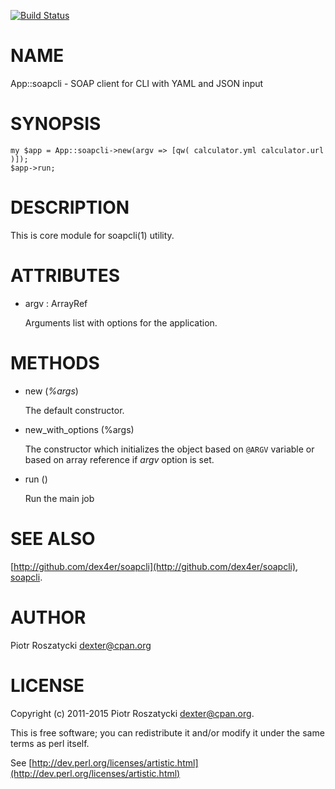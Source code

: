 [![Build Status](https://travis-ci.org/dex4er/soapcli.png?branch=master)](https://travis-ci.org/dex4er/soapcli)

# NAME

App::soapcli - SOAP client for CLI with YAML and JSON input

# SYNOPSIS

    my $app = App::soapcli->new(argv => [qw( calculator.yml calculator.url )]);
    $app->run;

# DESCRIPTION

This is core module for soapcli(1) utility.

# ATTRIBUTES

- argv : ArrayRef

    Arguments list with options for the application.

# METHODS

- new (_%args_)

    The default constructor.

- new\_with\_options (%args)

    The constructor which initializes the object based on `@ARGV` variable or
    based on array reference if _argv_ option is set.

- run ()

    Run the main job

# SEE ALSO

[http://github.com/dex4er/soapcli](http://github.com/dex4er/soapcli), [soapcli](https://metacpan.org/pod/soapcli).

# AUTHOR

Piotr Roszatycki <dexter@cpan.org>

# LICENSE

Copyright (c) 2011-2015 Piotr Roszatycki <dexter@cpan.org>.

This is free software; you can redistribute it and/or modify it under
the same terms as perl itself.

See [http://dev.perl.org/licenses/artistic.html](http://dev.perl.org/licenses/artistic.html)
